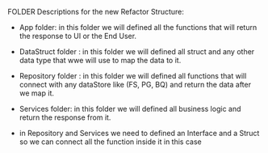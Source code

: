 FOLDER Descriptions for the new Refactor Structure:

- App folder: in this folder we will defined all the functions that will return the response to UI or the End User.
- DataStruct folder : in this folder we will defined all struct and any other data type that wwe will use to map the data to it.
- Repository folder : in this folder we will defined all functions that will connect with any dataStore like (FS, PG, BQ) and return the data after we map it.
- Services folder: in this folder we will defined all business logic and return the response from it.

- in Repository and Services we need to defined an Interface and a Struct so we can connect all the function inside it in this case 
